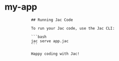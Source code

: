 # my-app

                ## Running Jac Code

                To run your Jac code, use the Jac CLI:

                ```bash
                jac serve app.jac
                ```

                Happy coding with Jac!
                
